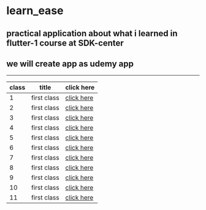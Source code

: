 # learn_ease

## practical application about what i learned in flutter-1 course at SDK-center 
## we will create app as udemy app 

------------------

| class |title |click here|
|-|-|-|
| 1 |first class |[click here](./lessons/lesson1.md)|
| 2 |first class |[click here](./lessons/lesson2.md)|
| 3 |first class |[click here](./lessons/lesson3.md)|
| 4 |first class |[click here](./lessons/lesson4.md)|
| 5 |first class |[click here](./lessons/lesson5.md)|
| 6 |first class |[click here](./lessons/lesson6.md)|
| 7 |first class |[click here](./lessons/lesson7.md)|
| 8 |first class |[click here](./lessons/lesson8.md)|
| 9 |first class |[click here](./lessons/lesson9.md)|
| 10 |first class |[click here](./lessons/lesson10.md)|
| 11 |first class |[click here](./lessons/lesson11.md)|



